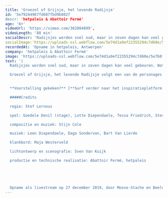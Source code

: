 ```yaml
---
title: 'Groezel of Grijsje, het levende Radijsje'
id: '5e79244967fd687fbd9b802f
descr: 'hetpaleis & Abattoir Fermé'
age: '6+'
videoUrl: 'https://vimeo.com/382004899',
videoLength: '88 min'
socialDescr: 'Radijsjes worden snel oud, maar in zeven dagen kan veel gebeuren. Wat wil Groezel met haar korte leven doen? Wat vindt ze leuk? Het radijsje belandt van het ene avontuur in het andere. Ze ontmoet de meest bizarre figuren, lieve mensen maar ook griezels die haar tussen een sandwich willen leggen. Loopt alles in de soep of ontdekt ze haar eigen smaak?Groezel of Grijsje, het levende Radijsje volgt een van de personages uit Bangerik (2018), de eerste samenwerking tussen Abattoir Fermé en hetpaleis. Met een topcast en live muzikanten neemt Stef Lernous je mee op avonturenreis. Voor een extra groovy eindejaar.'
socialImage:'https://uploads-ssl.webflow.com/5e74d1a9ef22355294c7d60e/5e7922e86c0c6bfe52969032_Groezel%20of%20Grijsje%2C%20het%20levende%20Radijsje%20(c)%20Diego%20Franssens_1_LR.jpg'
recordedAt: 'Opname in hetpaleis, Antwerpen'
company: 'hetpaleis & Abattoir Fermé'
image: 'https://uploads-ssl.webflow.com/5e74d1a9ef22355294c7d60e/5e7b0f7fb2f4462261f18ba7_Groezel%20of%20Grijsje%2C%20het%20levende%20Radijsje%20(c)%20Diego%20Franssens_1_LR.jpg'
text: '|
  Radijsjes worden snel oud, maar in zeven dagen kan veel gebeuren. Wat wil Groezel met haar korte leven doen? Wat vindt ze leuk? Het radijsje belandt van het ene avontuur in het andere. Ze ontmoet de meest bizarre figuren, lieve mensen maar ook griezels die haar tussen een sandwich willen leggen. Loopt alles in de soep of ontdekt ze haar eigen smaak?

  Groezel of Grijsje, het levende Radijsje volgt een van de personages uit Bangerik (2018), de eerste samenwerking tussen Abattoir Fermé en hetpaleis. Met een topcast en live muzikanten neemt Stef Lernous je mee op avonturenreis.
  ‍

  **Voorstelling gekeken?** [**Surf verder naar het inspiratieplatform van hetpaleis**](https://www.spothetpaleis.be/spot/groezel-of-grijsje-het-levende-radijsje/) **voor nog meer plezier rond Groezel.**

  #####Credits

  regie: Stef Lernous

  spel: Goedele Denil (stage), Lotte Diependaele, Tessa Friedrich, Steve Geerts, Julia Ghysels, Gert Jochems, Mona Leon, Kirsten Pieters, Chiel van Berkel, Tania Van der Sanden, Tine Van den Wyngaert, Dominique Van Malder

  compositie en muziek: Stijn Cole

  muziek: Leen Diependaele, Dago Sondervan, Bart Van Lierde

  klankbord: Maja Westerveld

  lichtontwerp en scenografie: Sven Van Kuijk

  productie en technische realisatie: Abattoir Fermé, hetpaleis

  ‍

  ‍

  Opname als livestream op 27 december 2019, door Moose-Stache en Beeldstorm (o.l.v. Jan Bosteels)'
---
```

